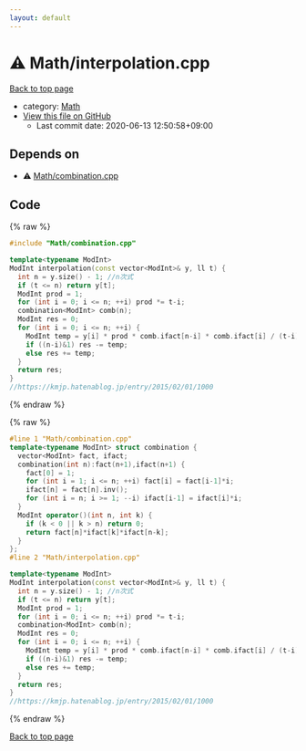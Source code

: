 ```yaml
---
layout: default
---
```


<!-- mathjax config similar to math.stackexchange -->
<script type="text/javascript" async
  src="https://cdnjs.cloudflare.com/ajax/libs/mathjax/2.7.5/MathJax.js?config=TeX-MML-AM_CHTML">
</script>
<script type="text/x-mathjax-config">
  MathJax.Hub.Config({
    TeX: { equationNumbers: { autoNumber: "AMS" }},
    tex2jax: {
      inlineMath: [ ['$','$'] ],
      processEscapes: true
    },
    "HTML-CSS": { matchFontHeight: false },
    displayAlign: "left",
    displayIndent: "2em"
  });
</script>

<script type="text/javascript" src="https://cdnjs.cloudflare.com/ajax/libs/jquery/3.4.1/jquery.min.js"></script>
<script src="https://cdn.jsdelivr.net/npm/jquery-balloon-js@1.1.2/jquery.balloon.min.js" integrity="sha256-ZEYs9VrgAeNuPvs15E39OsyOJaIkXEEt10fzxJ20+2I=" crossorigin="anonymous"></script>
<script type="text/javascript" src="../../assets/js/copy-button.js"></script>
<link rel="stylesheet" href="../../assets/css/copy-button.css" />


# :warning: Math/interpolation.cpp

<a href="../../index.html">Back to top page</a>

* category: <a href="../../index.html#a49950aa047c2292e989e368a97a3aae">Math</a>
* <a href="{{ site.github.repository_url }}/blob/master/Math/interpolation.cpp">View this file on GitHub</a>
    - Last commit date: 2020-06-13 12:50:58+09:00




## Depends on

* :warning: <a href="combination.cpp.html">Math/combination.cpp</a>


## Code

<a id="unbundled"></a>
{% raw %}
```cpp
#include "Math/combination.cpp"

template<typename ModInt>
ModInt interpolation(const vector<ModInt>& y, ll t) {
  int n = y.size() - 1; //n次式
  if (t <= n) return y[t];
  ModInt prod = 1;
  for (int i = 0; i <= n; ++i) prod *= t-i;
  combination<ModInt> comb(n);
  ModInt res = 0;
  for (int i = 0; i <= n; ++i) {
    ModInt temp = y[i] * prod * comb.ifact[n-i] * comb.ifact[i] / (t-i);
    if ((n-i)&1) res -= temp;
    else res += temp;
  }
  return res;
}
//https://kmjp.hatenablog.jp/entry/2015/02/01/1000
```
{% endraw %}

<a id="bundled"></a>
{% raw %}
```cpp
#line 1 "Math/combination.cpp"
template<typename ModInt> struct combination {
  vector<ModInt> fact, ifact;
  combination(int n):fact(n+1),ifact(n+1) {
    fact[0] = 1;
    for (int i = 1; i <= n; ++i) fact[i] = fact[i-1]*i;
    ifact[n] = fact[n].inv();
    for (int i = n; i >= 1; --i) ifact[i-1] = ifact[i]*i;
  }
  ModInt operator()(int n, int k) {
    if (k < 0 || k > n) return 0;
    return fact[n]*ifact[k]*ifact[n-k];
  }
};
#line 2 "Math/interpolation.cpp"

template<typename ModInt>
ModInt interpolation(const vector<ModInt>& y, ll t) {
  int n = y.size() - 1; //n次式
  if (t <= n) return y[t];
  ModInt prod = 1;
  for (int i = 0; i <= n; ++i) prod *= t-i;
  combination<ModInt> comb(n);
  ModInt res = 0;
  for (int i = 0; i <= n; ++i) {
    ModInt temp = y[i] * prod * comb.ifact[n-i] * comb.ifact[i] / (t-i);
    if ((n-i)&1) res -= temp;
    else res += temp;
  }
  return res;
}
//https://kmjp.hatenablog.jp/entry/2015/02/01/1000

```
{% endraw %}

<a href="../../index.html">Back to top page</a>


